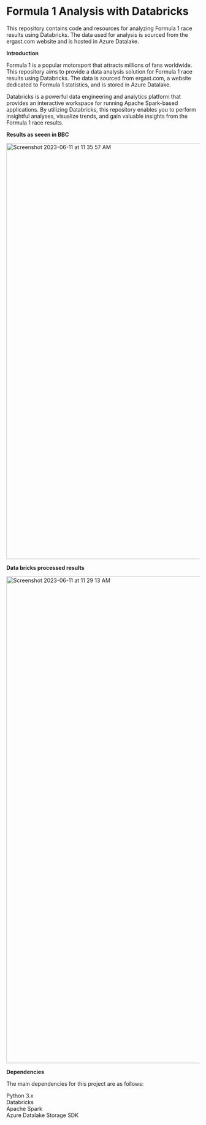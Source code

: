 # Formula 1 Analysis with Databricks

This repository contains code and resources for analyzing Formula 1 race results using Databricks. The data used for analysis is sourced from the ergast.com website and is hosted in Azure Datalake.

**Introduction**

Formula 1 is a popular motorsport that attracts millions of fans worldwide. This repository aims to provide a data analysis solution for Formula 1 race results using Databricks. The data is sourced from ergast.com, a website dedicated to Formula 1 statistics, and is stored in Azure Datalake.

Databricks is a powerful data engineering and analytics platform that provides an interactive workspace for running Apache Spark-based applications. By utilizing Databricks, this repository enables you to perform insightful analyses, visualize trends, and gain valuable insights from the Formula 1 race results.

**Results as seeen in BBC**

<img width="1085" alt="Screenshot 2023-06-11 at 11 35 57 AM" src="https://github.com/iampawankc/databricks_formula1/assets/13145715/c1d4852d-9a46-436b-b36c-7039192f2b53">

**Data bricks processed results**

<img width="1270" alt="Screenshot 2023-06-11 at 11 29 13 AM" src="https://github.com/iampawankc/databricks_formula1/assets/13145715/80a54bc5-a443-47e8-ac31-edb36528af2d">


**Dependencies**

The main dependencies for this project are as follows:

Python 3.x\
Databricks\
Apache Spark\
Azure Datalake Storage SDK
